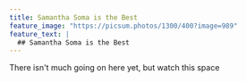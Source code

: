 ```yaml
---
title: Samantha Soma is the Best
feature_image: "https://picsum.photos/1300/400?image=989"
feature_text: |
  ## Samantha Soma is the Best
---
```


There isn't much going on here yet, but watch this space
